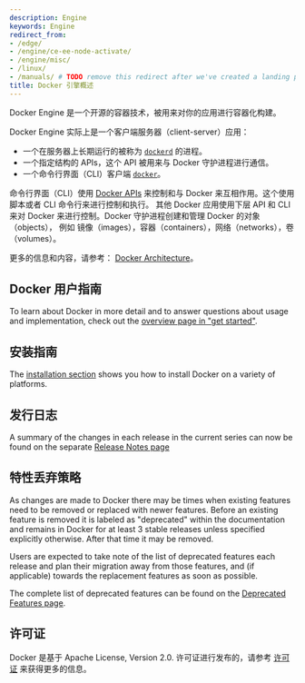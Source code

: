 ```yaml
---
description: Engine
keywords: Engine
redirect_from:
- /edge/
- /engine/ce-ee-node-activate/
- /engine/misc/
- /linux/
- /manuals/ # TODO remove this redirect after we've created a landing page for the product manuals section
title: Docker 引擎概述
---
```


Docker Engine 是一个开源的容器技术，被用来对你的应用进行容器化构建。

Docker Engine 实际上是一个客户端服务器（client-server）应用：

* 一个在服务器上长期运行的被称为 [`dockerd`](/engine/reference/commandline/dockerd) 的进程。
* 一个指定结构的 APIs，这个 API 被用来与 Docker 守护进程进行通信。
* 一个命令行界面（CLI）客户端 [`docker`](/engine/reference/commandline/cli/)。

命令行界面（CLI）使用 [Docker APIs](api/index.md) 来控制和与 Docker 来互相作用。这个使用脚本或者 CLI 命令行来进行控制和执行。
其他 Docker 应用使用下层 API 和 CLI 来对 Docker 来进行控制。Docker 守护进程创建和管理 Docker 的对象（objects），
例如 镜像（images），容器（containers），网络（networks），卷（volumes）。

更多的信息和内容，请参考： [Docker Architecture](../get-started/overview.md#docker-architecture)。

## Docker 用户指南

To learn about Docker in more detail and to answer questions about usage and
implementation, check out the [overview page in "get started"](../get-started/overview.md).

## 安装指南

The [installation section](install/index.md) shows you how to install Docker
on a variety of platforms.

## 发行日志

A summary of the changes in each release in the current series can now be found
on the separate [Release Notes page](release-notes/index.md)

## 特性丢弃策略

As changes are made to Docker there may be times when existing features
need to be removed or replaced with newer features. Before an existing
feature is removed it is labeled as "deprecated" within the documentation
and remains in Docker for at least 3 stable releases unless specified
explicitly otherwise. After that time it may be removed.

Users are expected to take note of the list of deprecated features each
release and plan their migration away from those features, and (if applicable)
towards the replacement features as soon as possible.

The complete list of deprecated features can be found on the
[Deprecated Features page](deprecated.md).

## 许可证

Docker 是基于 Apache License, Version 2.0. 许可证进行发布的，请参考 [许可证](https://github.com/moby/moby/blob/master/LICENSE) 来获得更多的信息。
